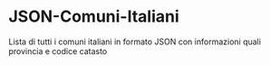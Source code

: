 # JSON-Comuni-Italiani
Lista di tutti i comuni italiani in formato JSON con informazioni quali provincia e codice catasto
